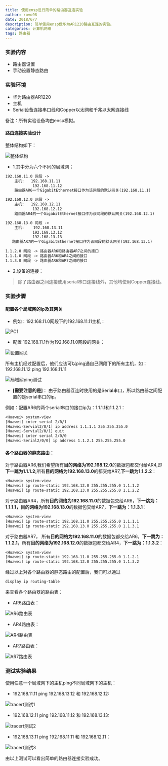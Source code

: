 ```yaml
---
title: 使用ensp进行简单的路由器互连实验
author: rovo98
date: 2018/6/7
description: 简单使用ensp做华为AR1220路由互连的实验。
categories: 计算机网络
tags: 路由器
---
```



<!-- more -->

### 实验内容

- 路由器设置
- 手动设置静态路由

### 实验环境

- 华为路由器AR1220
- 主机
- Serial设备连接串口线和Copper以太网和千兆以太网连接线

备注：所有实验设备均由ensp模拟。

#### 路由连接实验设计

整体结构如下：

![整体结构](route-structure.png)

- 1.其中分为六个不同的局域网；

```txt
192.168.11.0 网段 ->
    主机:   192.168.11.11
            192.168.11.12
    路由器AR6一个GigabitEthernet接口作为该网段的默认网关(192.168.11.1)

192.168.12.0 网段 ->
    主机:   192.168.12.11
            192.168.12.12
    路由器AR4的一个GigabitEthernet接口作为该网段的默认网关(192.168.12.1)

192.168.13.0 网段 ->
    主机:    192.168.13.11
            192.168.13.12
            192.168.13.13
   路由器AR7的一个GigabitEthernet接口作为该网段的默认网关(192.168.13.1)
   
1.1.2.0 网段 -> 路由器AR6和路由器AR7之间的接口
1.1.1.0 网段 -> 路由器AR6和AR4之间的接口
1.1.3.0 网段 -> 路由器AR6和AR7之间的接口
```

- 2.设备的连接：

> 除了路由器之间连接使用serial串口连接线外，其他均使用Copper连接线。

### 实验步骤

#### 配置各个局域网的ip及其网关

- 例如：192.168.11.0网段下的192.168.11.11主机：

![PC1](pc1_setting.png)

- 配置 192.168.11.1作为192.168.11.0网段的网关：

![设置网关](gateway1.png)

所有主机经过配置后，他们应该可以ping通自己网段下的所有主机，如：192.168.11.12 ping 192.168.11.11

![局域网ping测试](pingTest.png)

- **[需要注意的是]**： 由于路由器互连时使用的是Serial串口，所以路由器之间配置的是serial串口的ip。

例如：配置AR6的两个serial串口的接口ip为：1.1.1.1和1.1.2.1：

```txt
<Huawei> system-view
[Huawei] inter serial 2/0/1
[Huawei-Servial2/0/1] ip address 1.1.1.1 255.255.255.0
[Huawei-Servial2/0/1] quit
[Huawei] inter serial 2/0/0
[Huawei-Serial2/0/0] ip address 1.1.2.1 255.255.255.0
```

#### 各个路由器的静态路由：

对于路由器AR6,我们希望所有**目的网络为192.168.12.0**的数据包都交付给AR4,即**下一跳为1.1.1.2**;所有**目的网络为192.168.13.0**的都交给AR7,**下一跳为1.1.2.2**：

```txt
<Huawei> system-view
[Huawei] ip route-static 192.168.12.0 255.255.255.0 1.1.1.2
[Huawei] ip route-static 192.168.13.0 255.255.255.0 1.1.2.2
```

对于路由器AR4，所有**目的网络为192.168.11.0**的数据包交给AR6，**下一跳为：1.1.1.1，目的网络为192.168.13.0**的数据包交给AR7，**下一跳为：1.1.3.1**：

```txt
<Huawei> system-view
[Huawei] ip route-static 192.168.11.0 255.255.255.0 1.1.1.1
[Huawei] ip route-static 192.168.13.0 255.255.255.0 1.1.3.1
```

对于路由器AR7， 所有**目的网络为192.168.11.0**的数据包都交给AR6，**下一跳为：1.1.2.1**，所有**目的网络为192.168.12.0**的数据包都交给AR4，**下一跳为：1.1.3.2**：

```txt
<Huawei> system-view
[Huawei] ip route-static 192.168.11.0 255.255.255.0 1.1.2.1
[Huawei] ip route-static 192.168.12.0 255.255.255.0 1.1.3.2
```

经过以上对各个路由器的静态路由的配置后，我们可以通过
```txt
display ip routing-table
```
来查看各个路由器的路由表：

- AR6路由表：

![AR6路由表](route1_info.png)

- AR4路由表：

![AR4路由表](route2_info.png)

- AR7路由表：

![AR7路由表](route3_info.png)

### 测试实验结果

使用任意一个局域网下的主机ping不同局域网下的主机：

- 192.168.11.11 ping 192.168.13.12 和 192.168.12.12:

![tracert测试1](tracert1.png)

- 192.168.12.11 ping 192.168.11.12 和 192.168.13.13:

![tracert测试2](tracert2.png)

- 192.168.13.11 ping 192.168.11.11 和 192.168.12.11：

![tracert测试3](tracert3.png)

由以上测试可以看出简单的路由器连接实验成功。










